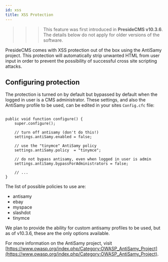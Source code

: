 ```yaml
---
id: xss
title: XSS Protection
---
```


>>> This feature was first introduced in **PresideCMS v10.3.6**. The details below do not apply for older versions of the software.

PresideCMS comes with XSS protection out of the box using the AntiSamy project. This protection will automatically strip unwanted HTML from user input in order to prevent the possibility of successful cross site scripting attacks.

## Configuring protection

The protection is turned on by default but bypassed by default when the logged in user is a CMS administrator. These settings, and also the AntiSamy profile to be used, can be edited in your sites `Config.cfc` file:

```luceescript

public void function configure() {
    super.configure();

    // turn off antisamy (don't do this!)
    settings.antiSamy.enabled = false;     

    // use the "tinymce" AntiSamy policy
    settings.antiSamy.policy  = "tinymce"; 

    // do not bypass antisamy, even when logged in user is admin
    settings.antiSamy.bypassForAdministrators = false;

    // ...
}
```

The list of possible policies to use are:

* antisamy
* ebay
* myspace
* slashdot
* tinymce

We plan to provide the ability for custom antisamy profiles to be used, but as of v10.3.6, these are the only options available.

For more information on the AntiSamy project, visit [https://www.owasp.org/index.php/Category:OWASP_AntiSamy_Project](https://www.owasp.org/index.php/Category:OWASP_AntiSamy_Project).